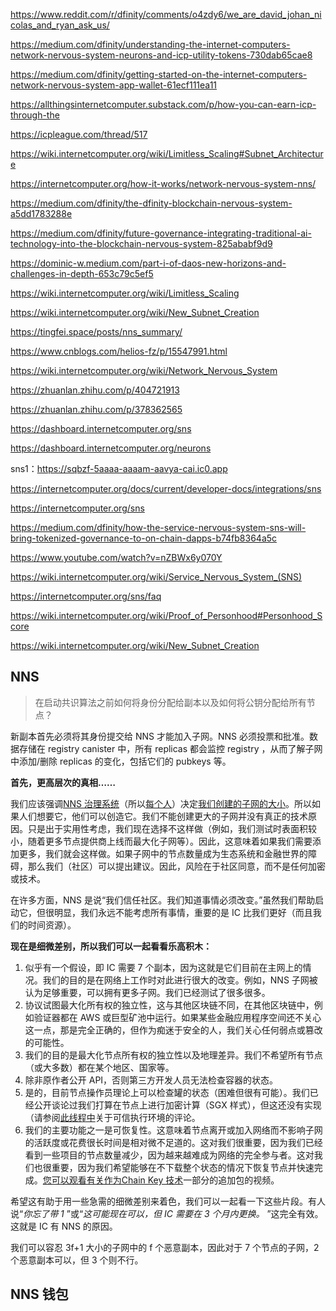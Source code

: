 https://www.reddit.com/r/dfinity/comments/o4zdy6/we_are_david_johan_nicolas_and_ryan_ask_us/

https://medium.com/dfinity/understanding-the-internet-computers-network-nervous-system-neurons-and-icp-utility-tokens-730dab65cae8

https://medium.com/dfinity/getting-started-on-the-internet-computers-network-nervous-system-app-wallet-61ecf111ea11

https://allthingsinternetcomputer.substack.com/p/how-you-can-earn-icp-through-the

https://icpleague.com/thread/517

https://wiki.internetcomputer.org/wiki/Limitless_Scaling#Subnet_Architecture

https://internetcomputer.org/how-it-works/network-nervous-system-nns/

https://medium.com/dfinity/the-dfinity-blockchain-nervous-system-a5dd1783288e

https://medium.com/dfinity/future-governance-integrating-traditional-ai-technology-into-the-blockchain-nervous-system-825ababf9d9

https://dominic-w.medium.com/part-i-of-daos-new-horizons-and-challenges-in-depth-653c79c5ef5

https://wiki.internetcomputer.org/wiki/Limitless_Scaling

https://wiki.internetcomputer.org/wiki/New_Subnet_Creation

https://tingfei.space/posts/nns_summary/

https://www.cnblogs.com/helios-fz/p/15547991.html

https://wiki.internetcomputer.org/wiki/Network_Nervous_System

https://zhuanlan.zhihu.com/p/404721913

https://zhuanlan.zhihu.com/p/378362565

https://dashboard.internetcomputer.org/sns

https://dashboard.internetcomputer.org/neurons

sns1：https://sqbzf-5aaaa-aaaam-aavya-cai.ic0.app

https://internetcomputer.org/docs/current/developer-docs/integrations/sns

https://internetcomputer.org/sns

https://medium.com/dfinity/how-the-service-nervous-system-sns-will-bring-tokenized-governance-to-on-chain-dapps-b74fb8364a5c

https://www.youtube.com/watch?v=nZBWx6y070Y

https://wiki.internetcomputer.org/wiki/Service_Nervous_System_(SNS)

https://internetcomputer.org/sns/faq

https://wiki.internetcomputer.org/wiki/Proof_of_Personhood#Personhood_Score

https://wiki.internetcomputer.org/wiki/New_Subnet_Creation



## NNS







> 在启动共识算法之前如何将身份分配给副本以及如何将公钥分配给所有节点？

新副本首先必须将其身份提交给 NNS 才能加入子网。NNS 必须投票和批准。数据存储在 registry canister 中，所有 replicas 都会监控 registry ，从而了解子网中添加/删除 replicas 的变化，包括它们的 pubkeys 等。



**首先，更高层次的真相……**

我们应该强调[NNS 治理系统](https://medium.com/dfinity/getting-started-on-the-internet-computers-network-nervous-system-app-wallet-61ecf111ea11)（所以[每个人](https://medium.com/dfinity/understanding-the-internet-computers-network-nervous-system-neurons-and-icp-utility-tokens-730dab65cae8)）决定[我们创建的子网的大小](https://medium.com/dfinity/a-technical-overview-of-the-internet-computer-f57c62abc20f)。所以如果人们想要它，他们可以创造它。我们不能创建更大的子网并没有真正的技术原因。只是出于实用性考虑，我们现在选择不这样做（例如，我们测试时表面积较小，随着更多节点提供商上线而最大化子网等）。因此，这意味着如果我们需要添加更多，我们就会这样做。如果子网中的节点数量成为生态系统和金融世界的障碍，那么我们（社区）可以提出建议。因此，风险在于社区同意，而不是任何加密或技术。

在许多方面，NNS 是说“我们信任社区。我们知道事情必须改变。”虽然我们帮助启动它，但很明显，我们永远不能考虑所有事情，重要的是 IC 比我们更好（而且我们的时间资源）。

**现在是细微差别，所以我们可以一起看看乐高积木：**

1. 似乎有一个假设，即 IC 需要 7 个副本，因为这就是它们目前在主网上的情况。我们的目的是在网络上工作时对此进行很大的改变。例如，NNS 子网被认为足够重要，可以拥有更多子网。我们已经测试了很多很多。
2. 协议试图最大化所有权的独立性，这与其他区块链不同，在其他区块链中，例如验证器都在 AWS 或巨型矿池中运行。如果某些金融应用程序空间还不关心这一点，那是完全正确的，但作为痴迷于安全的人，我们关心任何弱点或篡改的可能性。
3. 我们的目的是最大化节点所有权的独立性以及地理差异。我们不希望所有节点（或大多数）都在某个地区、国家等。
4. 除非原作者公开 API，否则第三方开发人员无法检查容器的状态。
5. 是的，目前节点操作员理论上可以检查罐的状态（困难但很有可能）。我们已经公开谈论过我们打算在节点上进行加密计算（SGX 样式），但这还没有实现（请参阅[此线程中](https://www.reddit.com/r/dfinity/comments/nerppg/ama_we_are_manu_paul_and_diego_we_have_worked/gykc779?utm_source=share&utm_medium=web2x&context=3)关于可信执行环境的评论。
6. 我们的主要功能之一是可恢复性。这意味着节点离开或加入网络而不影响子网的活跃度或花费很长时间是相对微不足道的。这对我们很重要，因为我们已经看到一些项目的节点数量减少，因为越来越难成为网络的完全参与者。这对我们也很重要，因为我们希望能够在不下载整个状态的情况下恢复节点并快速完成。[您可以观看有关作为Chain Key 技术](https://medium.com/dfinity/chain-key-technology-one-public-key-for-the-internet-computer-6a3644901e28)一部分的追加包的视频。

希望这有助于用一些急需的细微差别来着色，我们可以一起看一下这些片段。有人说“*你忘了带 1* ”或“*这可能现在可以，但 IC 需要在 3 个月内更换。* ”这完全有效。这就是 IC 有 NNS 的原因。



我们可以容忍 3f+1 大小的子网中的 f 个恶意副本，因此对于 7 个节点的子网，2 个恶意副本可以，但 3 个则不行。





## NNS 钱包